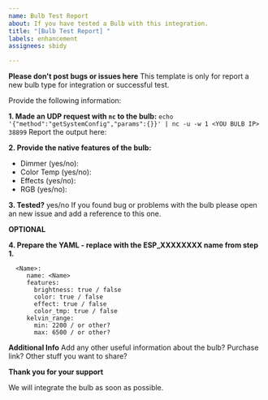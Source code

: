 ```yaml
---
name: Bulb Test Report
about: If you have tested a Bulb with this integration.
title: "[Bulb Test Report] "
labels: enhancement
assignees: sbidy

---
```


**Please don't post bugs or issues here** This template is only for report a new bulb type for integration or successful test.

Provide the following information:

**1. Made an UDP request with `nc` to the bulb:**
`echo '{"method":"getSystemConfig","params":{}}' | nc -u -w 1 <YOU BULB IP> 38899`
Report the output here:


**2. Provide the native features of the bulb:**
  - Dimmer (yes/no):
  - Color Temp (yes/no):
  - Effects (yes/no):
  - RGB (yes/no):


**3. Tested?**
    yes/no
    If you found bug or problems with the bulb please open an new issue and add a reference to this one.


**OPTIONAL**

**4. Prepare the YAML - replace <Name> with the ESP_XXXXXXXX name from step 1.**
  ```
    <Name>:
       name: <Name>
       features:
         brightness: true / false
         color: true / false
         effect: true / false
         color_tmp: true / false
       kelvin_range:
         min: 2200 / or other?
         max: 6500 / or other?
   ```

**Additional Info**
Add any other useful information about the bulb? Purchase link? Other stuff you want to share?

**Thank you for your support**

We will integrate the bulb as soon as possible.
